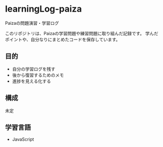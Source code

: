 # learningLog-paiza
Paizaの問題演習・学習ログ

このリポジトリは、Paizaの学習問題や練習問題に取り組んだ記録です。
学んだポイントや、自分なりにまとめたコードを保存しています。

## 目的
- 自分の学習ログを残す
- 後から復習するためのメモ
- 進捗を見える化する

## 構成
未定

## 学習言語 
- JavaScript
